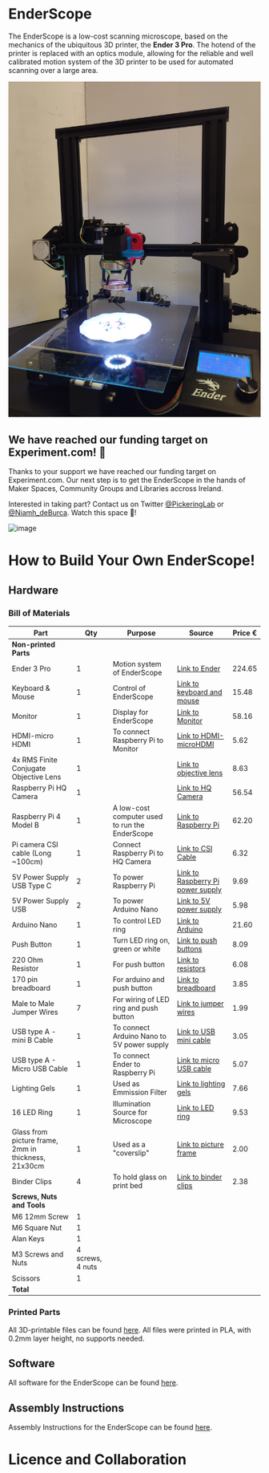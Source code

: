 # EnderScope
The EnderScope is a low-cost scanning microscope, based on the mechanics of the ubiquitous 3D printer, the **Ender 3 Pro**. The hotend of the printer is replaced with an optics module, allowing for the reliable and well calibrated motion system of the 3D printer to be used for automated scanning over a large area.

<a href="#logo" name="logo"><img src="./Images/1684355823779.jpg" width="800"></a>

## We have reached our funding target on Experiment.com! 🎉
Thanks to your support we have reached our funding target on Experiment.com. Our next step is to get the EnderScope in the hands of Maker Spaces, Community Groups and Libraries accross Ireland. 

Interested in taking part? Contact us on Twitter [@PickeringLab](https://x.com/PickeringLab?s=20) or [@Niamh_deBurca](https://twitter.com/Niamh_deBurca). Watch this space 👀!

![image](https://github.com/Pickering-Lab/EnderScope/assets/130670399/ae923165-f345-4aad-a977-ac20fe5e9ef5)

# How to Build Your Own EnderScope!
## Hardware
### Bill of Materials
| Part | Qty | Purpose | Source | Price € |
| ----------- | ----------- | ----------- | ----------- | ----------- |
| **Non-printed Parts** |
| Ender 3 Pro | 1 | Motion system of EnderScope | [Link to Ender](https://ie.farnell.com/creality-3d/ender-3-pro/3d-printer-220-x-220-x-250mm-1/dp/2945489) | 224.65 |
| Keyboard & Mouse | 1 | Control of EnderScope | [Link to keyboard and mouse](https://www.amazon.co.uk/Richer-R-Keyboard-Portable-Lightweight-Ultra-Thin-Black/dp/B07CRM63WW/ref=sr_1_5?crid=23O5WNS7BQETO&keywords=usb+keyboard+and+mouse+small&qid=1687527843&sprefix=usb+keyboard+and+mousesmall%2Caps%2C48&sr=8-5) | 15.48 |
| Monitor | 1 | Display for EnderScope | [Link to Monitor](https://www.amazon.co.uk/Dell-Professional-Widescreen-Backlit-Monitor/dp/B00F6390EI/ref=sr_1_5?crid=155O3H11AT8RS&keywords=flat+panel+monitor&qid=1687528400&sprefix=flat+panel+monitor%2Caps%2C56&sr=8-5) | 58.16 |
| HDMI-micro HDMI | 1 | To connect Raspberry Pi to Monitor | [Link to HDMI-microHDMI](https://ie.farnell.com/raspberry-pi/t7733ax/cable-micro-hdmi-hdmi-plug-2m/dp/3107129?gclid=CjwKCAjwhdWkBhBZEiwA1ibLmHy8lcH_6-mT7bqlnekisB4aghKRtLZO5OpQ6GcXcyXmCx-YCe7CPRoCSIsQAvD_BwE&gross_price=true&CMP=KNC-GIE-GEN-SHOPPING-PerformanceMax-TEST-962) | 5.62 |
| 4x RMS Finite Conjugate Objective Lens | 1 |  | [Link to objective lens](https://www.amazon.com/Compound-Microscope-Achromatic-Objectives-Conjugate/dp/B08HW6XMQQ/ref=sr_1_2?crid=2XI5O2ZMWLERR&keywords=rms+finite+conjugate+objective+lens&qid=1674738740&sprefix=rms+finite+conjugate+objective+lens%2Caps%2C127&sr=8-2) | 8.63 |
| Raspberry Pi HQ Camera | 1 | | [Link to HQ Camera](https://ie.farnell.com/raspberry-pi/rpi-hq-camera/rpi-high-quality-camera-12-3-mp/dp/3381605?gclid=CjwKCAjwhdWkBhBZEiwA1ibLmLPRsZ-kTz68qI1Buou0t5rqj3jjkPpFDO3mcRCRjVkKVoDt2jtdiRoC4SUQAvD_BwE&gross_price=true&CMP=KNC-GIE-GEN-SHOPPING-PerformanceMax-No-Impressions) | 56.54 |
| Raspberry Pi 4 Model B | 1 | A low-cost computer used to run the EnderScope | [Link to Raspberry Pi](https://ie.farnell.com/raspberry-pi/rpi4-modbp-4gb/raspberry-pi-4-model-b-4gb/dp/3051887) | 62.20 |
| Pi camera CSI cable (Long ~100cm) | 1 | Connect Raspberry Pi to HQ Camera | [Link to CSI Cable](https://ie.farnell.com/mcm/83-17610/csi-dsi-extension-cable-1-meter/dp/2801336?st=100cm%20csi%20cable) | 6.32 |
| 5V Power Supply USB Type C | 2 | To power Raspberry Pi | [Link to Raspberry Pi power supply](https://ie.rs-online.com/web/p/raspberry-pi-power-supplies/1873424?cm_mmc=IE-PLA-DS3A-_-google-_-CSS_IE_EN_Pmax_Test-_--_-&matchtype=&&s_kwcid=AL!14853!3!!!!x!!&gclid=Cj0KCQjw7uSkBhDGARIsAMCZNJvJgLZ8F8H9JMSdhJQLBEwR4ra1u99iysdaG6aJ2BMPwZ8ZWJeXU8waAowZEALw_wcB&gclsrc=aw.ds) | 9.69 |
| 5V Power Supply USB | 2 | To power Arduino Nano| [Link to 5V power supply](https://www.amazon.co.uk/Charger-Adaptor-Compact-Charging-Samsung/dp/B0BV65Y6B2/ref=sr_1_9?crid=2RVFZQS96QDYE&keywords=5v+wall+charger&qid=1687785970&sprefix=5v+wall+%2Caps%2C58&sr=8-9) | 5.98 |
| Arduino Nano | 1 | To control LED ring | [Link to Arduino](https://store.arduino.cc/products/arduino-nano?queryID=undefined) | 21.60 |
| Push Button | 1 | Turn LED ring on, green or white | [Link to push buttons](https://www.amazon.co.uk/Gikfun-6x6x5mm-Switch-Arduino-EK1019U/dp/B07DQL2GG4/ref=sr_1_1_sspa?crid=17EAN9SJTHE6H&keywords=arduino+push+button&qid=1687538997&sprefix=arduino+push+button%2Caps%2C59&sr=8-1-spons&sp_csd=d2lkZ2V0TmFtZT1zcF9hdGY&psc=1) | 8.09 |
| 220 Ohm Resistor | 1 | For push button | [Link to resistors](https://www.amazon.co.uk/Projects-50EP114220R-220-Resistors-Pack/dp/B0BQ1W9RHK/ref=sr_1_4_sspa?crid=3U55YJR7HT7W&keywords=220+ohm+resistor&qid=1687539054&sprefix=220%2Caps%2C58&sr=8-4-spons&sp_csd=d2lkZ2V0TmFtZT1zcF9hdGY&psc=1) | 6.08 |
| 170 pin breadboard | 1 | For arduino and push button | [Link to breadboard](https://www.amazon.co.uk/SIGNAL-PSG-BB-170W-2BP-Breadboard-Plastic-34-5mm/dp/B01IO3IS12/ref=sr_1_3?crid=2BN9MA6U1KGBD&keywords=170+pin+breadboard&qid=1687539158&sprefix=170+pin+breadboard%2Caps%2C46&sr=8-3) | 3.85 |
| Male to Male Jumper Wires | 7 | For wiring of LED ring and push button | [Link to jumper wires](https://www.amazon.co.uk/2-54mm-Jumper-Wires-Cables-female/dp/B09T3QF6VP/ref=sr_1_48?adgrpid=63845174572&hvadid=291338039024&hvdev=c&hvlocphy=1007850&hvnetw=g&hvqmt=e&hvrand=17576542995084926756&hvtargid=kwd-300565221968&hydadcr=18912_1787284&keywords=male%2Bto%2Bmale%2Bjumper%2Bwires&qid=1687783718&sr=8-48&th=1) | 1.99 |
| USB type A - mini B Cable | 1 | To connect Arduino Nano to 5V power supply | [Link to USB mini cable](https://www.amazon.co.uk/LINDY-36722-Mini-B-Cable-Anthra/dp/B07FN1W4JL/ref=sr_1_3?keywords=mini%2Busb%2Bcable&qid=1687784057&sr=8-3&th=1) | 3.05 |
| USB type A - Micro USB Cable | 1 | To connect Ender to Raspberry Pi| [Link to micro USB cable](https://www.amazon.co.uk/AmazonBasics-Male-Micro-Cable-Black/dp/B07232M876/ref=sr_1_1_ffob_sspa?crid=276BWYDT9STTD&keywords=micro%2Busb%2Bcable&qid=1687784254&s=computers&sprefix=micro%2Busb%2B%2Ccomputers%2C55&sr=1-1-spons&sp_csd=d2lkZ2V0TmFtZT1zcF9hdGY&th=1) | 5.07 |
| Lighting Gels | 1 | Used as Emmission Filter | [Link to lighting gels](https://www.aliexpress.com/item/32695436168.html?pdp_npi=2%40dis%21EUR%21%E2%82%AC%208%2C78%21%E2%82%AC%208%2C78%21%21%21%21%21%4021032fa616703165944567885e866e%2165363130207%21btf&_t=pvid:451ae040-dcc0-4a03-897e-5453e0968200&afTraceInfo=32695436168__pc__pcBridgePPC__xxxxxx__1670316594&spm=a2g0o.ppclist.product.mainProduct) | 7.66 |
| 16 LED Ring | 1 | Illumination Source for Microscope | [Link to LED ring](https://www.amazon.co.uk/Hobby-Components-Ltd-45MM-WS2812B/dp/B01I1D6O48/ref=sr_1_4?keywords=neopixel+16+led+ring&qid=1687539564&sr=8-4) | 9.53 |
| Glass from picture frame, 2mm in thickness, 21x30cm | 1 | Used as a "coverslip" | [Link to picture frame](https://www.ikea.com/ie/en/p/yllevad-frame-black-30429774/?utm_source=google&utm_medium=surfaces&utm_campaign=shopping_feed&utm_content=free_google_shopping_clicks_Decoration&gclid=Cj0KCQjw7uSkBhDGARIsAMCZNJuPV9QcnTO9ueFVAxaAVzIDQurpOPyJlUqf1WcASSWj0xErUw77xK0aAkzMEALw_wcB&gclsrc=aw.ds) | 2.00 |
| Binder Clips | 4 | To hold glass on print bed | [Link to binder clips](https://www.amazon.co.uk/Office-Files-Documents-Metal-Binder/dp/B00W0K3ENS/ref=sr_1_7?keywords=binder+clips&qid=1687796157&sr=8-7) | 2.38 |
| **Screws, Nuts and Tools** |
| M6 12mm Screw | 1 |  |  |  |
| M6 Square Nut | 1 |  |  |  |
| Alan Keys | 1 |  |  |  |
| M3 Screws and Nuts | 4 screws, 4 nuts |  |  |  |
| Scissors | 1 |  |  |  |
| **Total** |  |  |  |  |

### Printed Parts
All 3D-printable files can be found [here](Stls). All files were printed in PLA, with 0.2mm layer height, no supports needed.

## Software
All software for the EnderScope can be found [here](Software).

## Assembly Instructions
Assembly Instructions for the EnderScope can be found [here](Assembly-Instructions).

# Licence and Collaboration

